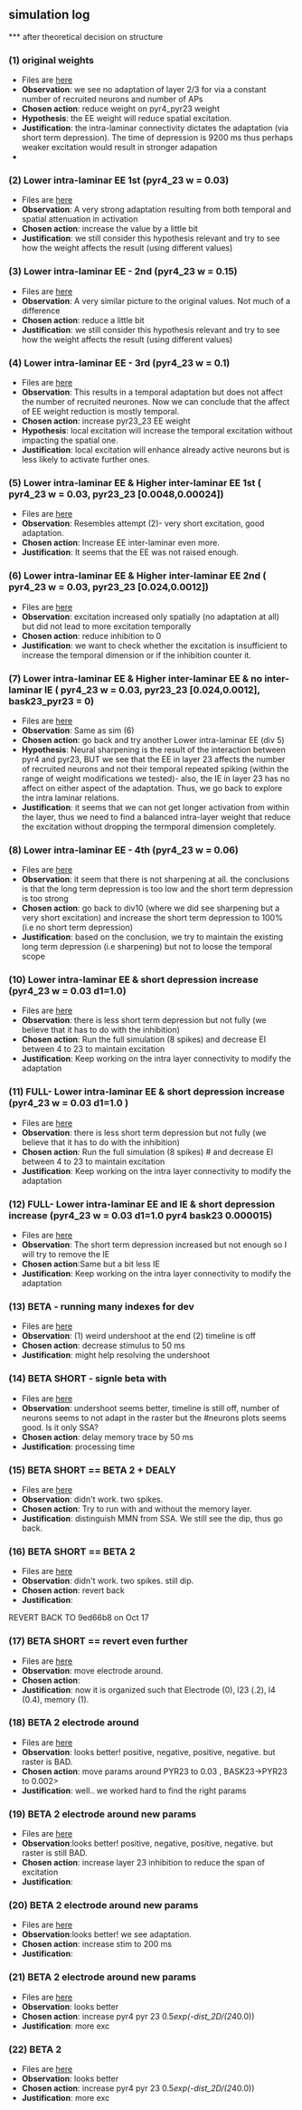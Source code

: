 ## simulation log

*** after theoretical decision on structure

### (1) original weights
- Files are [here](../output_file/pyr4_23_orig)
- __Observation__: we see no adaptation of layer 2/3 for via a constant number of recruited neurons and number of APs
- __Chosen action__: reduce weight on pyr4_pyr23 weight
- __Hypothesis__: the EE weight will reduce spatial excitation.
- __Justification__: the intra-laminar connectivity dictates the adaptation (via short term depression). The time of depression is 9200 ms thus perhaps weaker excitation would result in stronger adapation
-

### (2) Lower intra-laminar EE 1st (pyr4_23 w = 0.03)
- Files are [here](../output_file/pyr4_23_div10)
- __Observation__: A very strong adaptation resulting from both temporal and spatial attenuation in activation
- __Chosen action__: increase the value by a little bit
- __Justification__: we still consider this hypothesis relevant and try to see how the weight affects the result (using different values)

### (3) Lower intra-laminar EE - 2nd (pyr4_23 w = 0.15)
- Files are [here](../output_file/pyr4_23_div2)
- __Observation__: A very similar picture to the original values. Not much of a difference
- __Chosen action__: reduce a little bit
- __Justification__: we still consider this hypothesis relevant and try to see how the weight affects the result (using different values)

### (4) Lower intra-laminar EE - 3rd  (pyr4_23 w = 0.1)
- Files are [here](../output_file/pyr4_23_div3)
- __Observation__: This results in a temporal adaptation but does not affect the number of recruited neurones. Now we can conclude that the affect of EE weight reduction is mostly temporal.
- __Chosen action__: increase pyr23_23 EE weight
- __Hypothesis__: local excitation will increase the temporal excitation without impacting the spatial one.
- __Justification__: local excitation will enhance already active neurons but is less likely to activate further ones.

### (5) Lower intra-laminar EE & Higher inter-laminar EE 1st ( pyr4_23 w = 0.03, pyr23_23  [0.0048,0.00024])
- Files are [here](../output_file/pyr4_23_div10_pyr23_23_double)
- __Observation__: Resembles attempt (2)- very short excitation, good adaptation.
- __Chosen action__: Increase EE inter-laminar even more.
- __Justification__:  It seems that the EE was not raised enough.


### (6) Lower intra-laminar EE & Higher inter-laminar EE 2nd ( pyr4_23 w = 0.03, pyr23_23  [0.024,0.0012])
- Files are [here](../output_file/pyr4_23_div10_pyr23_23_mult10)
- __Observation__: excitation increased only spatially (no adaptation at all) but did not lead to more excitation temporally
- __Chosen action__: reduce inhibition to 0
- __Justification__: we want to check whether the excitation is insufficient to increase the temporal dimension or if the inhibition counter it.

### (7) Lower intra-laminar EE & Higher inter-laminar EE & no inter-laminar IE ( pyr4_23 w = 0.03, pyr23_23  [0.024,0.0012], bask23_pyr23 = 0)
- Files are [here](../output_file/pyr4_23_div10_pyr23_23_mul10_bask23_pyr23_0)
- __Observation__: Same as sim (6)
- __Chosen action__: go back and try another Lower intra-laminar EE (div 5)
- __Hypothesis__: Neural sharpening is the result of the interaction between pyr4 and pyr23, BUT we see that the EE in layer 23 affects the number of recruited neurons and not their temporal repeated spiking (within the range of weight modifications we tested)- also, the IE in layer 23 has no affect on either aspect of the adaptation. Thus, we go back to explore the intra laminar relations.
- __Justification__: it seems that we can not get longer activation from within the layer, thus we need to find a balanced intra-layer weight that reduce the excitation without dropping the termporal dimension completely.


### (8) Lower intra-laminar EE - 4th  (pyr4_23 w = 0.06)
- Files are [here](../output_file/pyr4_23_div3)
- __Observation__: it seem that there is not sharpening at all. the conclusions is that the long term depression is too low and the short term depression is too strong
- __Chosen action__: go back to div10 (where we did see sharpening but a very short excitation) and increase the short term depression to 100% (i.e no short term depression)
- __Justification__: based on the conclusion, we try to maintain the existing long term depression (i.e sharpening) but not to loose the temporal scope



### (10) Lower intra-laminar EE & short depression increase  (pyr4_23 w = 0.03 d1=1.0)
- Files are [here](../output_file/pyr4_23_div10_D1_1)
- __Observation__: there is less short term depression but not fully (we believe that it has to do with the inhibition)
- __Chosen action__: Run the full simulation (8 spikes) and decrease EI between 4 to 23 to maintain excitation
- __Justification__: Keep working on the intra layer connectivity to modify the adaptation


### (11) FULL- Lower intra-laminar EE  & short depression increase  (pyr4_23 w = 0.03 d1=1.0  )
- Files are [here](../output_file/pyr4_23_div10_D1_1_full)
- __Observation__: there is less short term depression but not fully (we believe that it has to do with the inhibition)
- __Chosen action__: Run the full simulation (8 spikes) # and decrease EI between 4 to 23 to maintain excitation
- __Justification__: Keep working on the intra layer connectivity to modify the adaptation


### (12) FULL- Lower intra-laminar EE and IE  & short depression increase  (pyr4_23 w = 0.03 d1=1.0  pyr4 bask23  0.000015)
- Files are [here](../output_file/pyr4_23_div10_pyr4_bask23_div_10_d1_1)
- __Observation__: The short term depression increased but not enough so I will try to remove the IE
- __Chosen action__:Same but a bit less IE
- __Justification__: Keep working on the intra layer connectivity to modify the adaptation


### (13) BETA - running many indexes for dev
- Files are [here](../output_file/output_files/random_run_beta_model)
- __Observation__: (1) weird undershoot at the end (2) timeline is off
- __Chosen action__: decrease stimulus to 50 ms
- __Justification__: might help resolving the undershoot


### (14) BETA SHORT - signle beta with
- Files are [here](../output_file/output_files/random_run_beta_model_short_stim)
- __Observation__: undershoot seems better, timeline is still off, number of neurons seems to not adapt in the raster but the #neurons plots seems good. Is it only SSA?
- __Chosen action__: delay memory trace by 50 ms
- __Justification__: processing time

### (15) BETA SHORT == BETA 2 + DEALY
- Files are [here](../output_file/output_files/random_run_beta_model_short_stim_delay)
- __Observation__: didn't work. two spikes.
- __Chosen action__:  Try to run with and without the memory layer.
- __Justification__: distinguish MMN from SSA. We still see the dip, thus go back.



### (16) BETA SHORT == BETA 2
- Files are [here](../output_file/output_files/random_run_beta_model_short_stim_SSA_vs_MMN)
- __Observation__: didn't work. two spikes.  still dip.
- __Chosen action__:  revert back
- __Justification__:


REVERT BACK TO 9ed66b8 on Oct 17

### (17) BETA SHORT == revert even further
- Files are [here](../output_file/output_files/revert_network)
- __Observation__:  move electrode around.
- __Chosen action__:  
- __Justification__: now it is organized such that Electrode (0), l23 (.2), l4 (0.4), memory (1).


### (18) BETA 2 electrode around
- Files are [here](../output_file/output_files/revert_network_2)
- __Observation__: looks better! positive, negative, positive, negative. but raster is BAD.
- __Chosen action__:  move params around <PYR4->PYR23 to 0.03 , BASK23->PYR23 to 0.002>
- __Justification__: well.. we worked hard to find the right params


### (19) BETA 2 electrode around new params
- Files are [here](../output_file/output_files/revert_network_2_new_params)
- __Observation__:looks better! positive, negative, positive, negative. but raster is still BAD.
- __Chosen action__: increase layer 23 inhibition to reduce the span of excitation
- __Justification__:



### (20) BETA 2 electrode around new params
- Files are [here](../output_file/output_files/revert_network_2_new_params_more_inh)
- __Observation__:looks better! we see adaptation.
- __Chosen action__: increase stim to 200 ms
- __Justification__:

### (21) BETA 2 electrode around new params
- Files are [here](../output_file/output_files/revert_network_2_new_params_more_inh_long_stim)
- __Observation__:  looks better
- __Chosen action__: increase pyr4 pyr 23 0.5*exp(-dist_2D/(2*40.0))
- __Justification__: more exc

### (22) BETA 2
- Files are [here](../output_file/output_files/revert_network_2_new_params_more_inh_long_stim_more_exc)
- __Observation__:  looks better
- __Chosen action__: increase pyr4 pyr 23 0.5*exp(-dist_2D/(2*40.0))
- __Justification__: more exc
